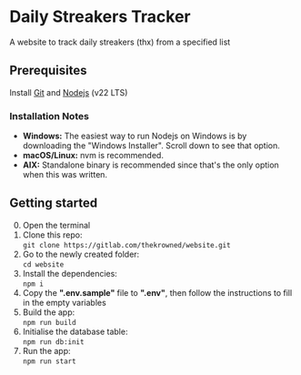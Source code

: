 # Daily Streakers Tracker

A website to track daily streakers (thx) from a specified list

## Prerequisites

Install [Git](https://git-scm.com/downloads) and [Nodejs](https://nodejs.org/en/download) (v22 LTS)

### Installation Notes
- **Windows:** The easiest way to run Nodejs on Windows is by downloading the "Windows Installer". Scroll down to see that option. 
- **macOS/Linux:** nvm is recommended.
- **AIX:** Standalone binary is recommended since that's the only option when this was written.

## Getting started
0. Open the terminal
1. Clone this repo:<br>
`git clone https://gitlab.com/thekrowned/website.git`
2. Go to the newly created folder:<br>
`cd website`
3. Install the dependencies:<br>
`npm i`
4. Copy the **".env.sample"** file to **".env"**, then follow the instructions to fill in the empty variables
5. Build the app:<br>
`npm run build`
6. Initialise the database table:<br>
`npm run db:init`
7. Run the app:<br>
`npm run start`